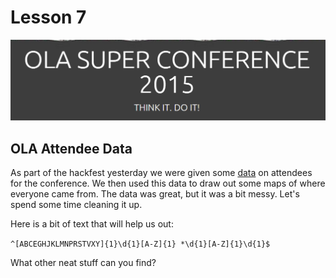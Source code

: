 
# Lesson 7 #

![01](01.png)

## OLA Attendee Data ##


As part of the hackfest yesterday we were given some [data](SC_data.xls) on attendees for the conference. We then used this data to draw out some maps of where everyone came from.  The data was great, but it was a bit messy. Let's spend some time cleaning it up.

Here is a bit of text that will help us out:

`^[ABCEGHJKLMNPRSTVXY]{1}\d{1}[A-Z]{1} *\d{1}[A-Z]{1}\d{1}$`


What other neat stuff can you find?
